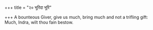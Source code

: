 +++
title = "२० भूरिदा भूरि"

+++
A bounteous Giver, give us much, bring much and not a trifling gift:  
     Much, Indra, wilt thou fain bestow.